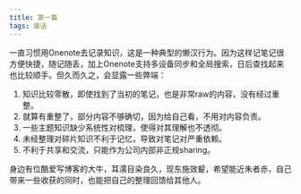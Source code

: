 ```yaml
---
title: 第一篇
tags: 废话
---
```


一直习惯用Onenote去记录知识，这是一种典型的懒汉行为。因为这样记笔记很方便快捷，随记随丢，加上Onenote支持多设备同步和全局搜索，日后查找起来也比较顺手。但久而久之，会显露一些弊端：
<!--more-->

1. 知识比较零散，即使找到了当初的笔记，也是非常raw的内容，没有经过重整。
2. 就算有重整了，部分内容不够确切，因为给自己看，不用对内容负责。
3. 一些主题知识缺少系统性对梳理，使得对其理解也不透彻。
4. 未经整理对碎片知识不利于记忆，导致对笔记对严重依赖。
5. 不利于共享和交流，只能作为公司内部非正规sharing。

身边有位酷爱写博客的大牛，耳濡目染良久，现东施效颦，希望能近朱者赤，自己带来一些收获的同时，也能把自己的整理回馈给其他人。